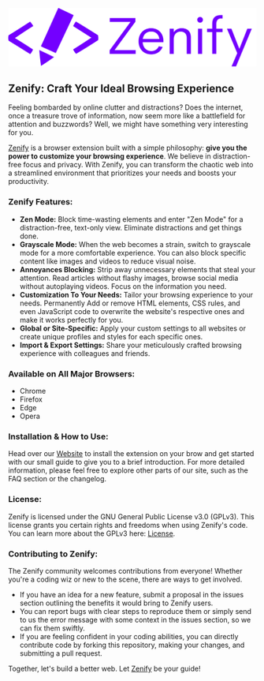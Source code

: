 ![Zenify](./assets/zenify.svg)

## Zenify: Craft Your Ideal Browsing Experience

Feeling bombarded by online clutter and distractions? Does the internet, once a treasure trove of information, now seem more like a battlefield for attention and buzzwords? Well, we might have something very interesting for you.

[Zenify](https://redeemedspoon.github.io/Zenify/) is a browser extension built with a simple philosophy: **give you the power to customize your browsing experience**. We believe in distraction-free focus and privacy. With Zenify, you can transform the chaotic web into a streamlined environment that prioritizes your needs and boosts your productivity.

### Zenify Features:

- **Zen Mode:** Block time-wasting elements and enter "Zen Mode" for a distraction-free, text-only view. Eliminate distractions and get things done.
- **Grayscale Mode:** When the web becomes a strain, switch to grayscale mode for a more comfortable experience. You can also block specific content like images and videos to reduce visual noise.
- **Annoyances Blocking:** Strip away unnecessary elements that steal your attention. Read articles without flashy images, browse social media without autoplaying videos. Focus on the information you need.
- **Customization To Your Needs:** Tailor your browsing experience to your needs. Permanently Add or remove HTML elements, CSS rules, and even JavaScript code to overwrite the website's respective ones and make it works perfectly for you.
- **Global or Site-Specific:** Apply your custom settings to all websites or create unique profiles and styles for each specific ones.
- **Import & Export Settings:** Share your meticulously crafted browsing experience with colleagues and friends.

### Available on All Major Browsers:

- Chrome
- Firefox
- Edge
- Opera

### Installation & How to Use:

Head over our [Website](https://redeemedspoon.github.io/Zenify/) to install the extension on your brow and get started with our small guide to give you to a brief introduction. For more detailed information, please feel free to explore other parts of our site, such as the FAQ section or the changelog.

### License:

Zenify is licensed under the GNU General Public License v3.0 (GPLv3). This license grants you certain rights and freedoms when using Zenify's code. You can learn more about the GPLv3 here: [License](./LICENSE).

### Contributing to Zenify:

The Zenify community welcomes contributions from everyone! Whether you're a coding wiz or new to the scene, there are ways to get involved.

- If you have an idea for a new feature, submit a proposal in the issues section outlining the benefits it would bring to Zenify users.
- You can report bugs with clear steps to reproduce them or simply send to us the error message with some context in the issues section, so we can fix them swiftly.
- If you are feeling confident in your coding abilities, you can directly contribute code by forking this repository, making your changes, and submitting a pull request.

Together, let's build a better web. Let [Zenify](https://redeemedspoon.github.io/Zenify/) be your guide!

